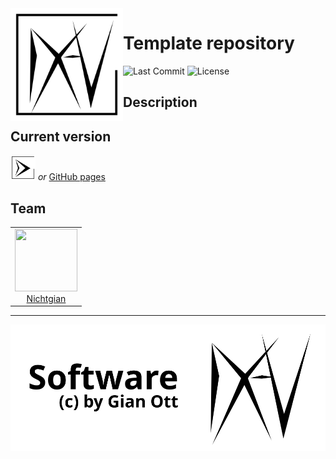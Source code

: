 <img align="left" width="180" height="180" alt="Tint logo" src="res/logo.svg" />

# Template repository
![Last Commit](https://img.shields.io/github/last-commit/nichtgian/template?color=ff69b4)
![License](https://img.shields.io/github/license/nichtgian/template)
<br/>

## Description

## Current version
[<img src="res/play.svg" width="40">](https://nichtgian.github.io/template/)
*or*
[GitHub pages](https://nichtgian.github.io/template/)

## Team

<table>
  <tbody>
    <tr>
      <td align="center" valign="top">
        <img width="100" height="100" src="https://avatars3.githubusercontent.com/u/23455943?s=400&u=4452c8a52dbdff0888026c9c2f1082ab652197d0&v=4">
        <br>
        <a href="https://github.com/Nichtgian">Nichtgian</a>
      </td>
     </tr>
  </tbody>
</table>

***

![Copyright](res/copyright.svg)
